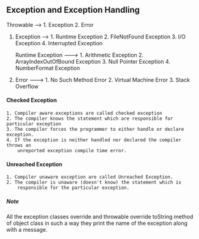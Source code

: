 ## Exception and Exception Handling

Throwable -->  1. Exception
               2. Error


1. Exception --> 1. Runtime Exception
                 2. FileNotFound Exception
                 3. I/O Exception
                 4. Interrupted Exception

    Runtime Exception ---> 1. Arithmetic Exception
                           2. ArrayIndexOutOfBound Exception
                           3. Null Pointer Exception
                           4. NumberFormat Exception

2. Error ---> 1. No Such Method Error
              2. Virtual Machine Error
              3. Stack Overflow



#### Checked Exception
```
1. Compiler aware exceptions are called checked exception
2. The compiler knows the statement which are responsible for particular exception
3. The compiler forces the programmer to either handle or declare exception.
4. If the exception is neither handled nor declared the compiler throws an
    unreported exception compile time error.
```

#### Unreached Exception
```
1. Compiler unaware exception are called Unreached Exception.
2. The compiler is unaware (doesn't know) the statement which is 
    responsible for the particular exception.
```

##### Note
All the exception classes override and throwable override toString method
of object class in such a way they print the name of the exception along
with a message.

